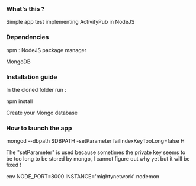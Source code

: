 ### What's this ?
Simple app test implementing ActivityPub in NodeJS

### Dependencies

npm : NodeJS package manager

MongoDB

### Installation guide

In the cloned folder run :

npm install

Create your Mongo database

### How to launch the app

mongod --dbpath $DBPATH -setParameter failIndexKeyTooLong=false
H

The "setParameter" is used because sometimes the private key seems to be too long to be stored by mongo, I cannot figure out why yet but it will be fixed !

env NODE_PORT=8000 INSTANCE='mightynetwork' nodemon

